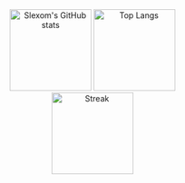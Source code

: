 <div align="center">
  <img src="https://github-readme-stats.vercel.app/api?username=slexom&show_icons=true&theme=dracula" alt="Slexom's GitHub stats" height="144px" />
  <img src="https://github-readme-stats.vercel.app/api/top-langs/?username=slexom&layout=compact&theme=dracula" alt="Top Langs" height="144px" />
</div>
<div align="center">
  <img src="https://github-readme-streak-stats.herokuapp.com/?user=Slexom&theme=dracula" alt="Streak" height="144px" />
</div>

<!--
**Slexom/Slexom** is a ✨ _special_ ✨ repository because its `README.md` (this file) appears on your GitHub profile.

Here are some ideas to get you started:

- 🔭 I’m currently working on ...
- 🌱 I’m currently learning ...
- 👯 I’m looking to collaborate on ...
- 🤔 I’m looking for help with ...
- 💬 Ask me about ...
- 📫 How to reach me: ...
- 😄 Pronouns: ...
- ⚡ Fun fact: ...
-->

